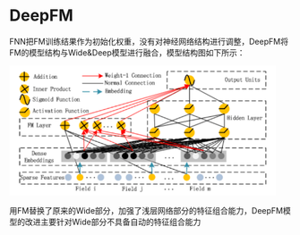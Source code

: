 # DeepFM

FNN把FM训练结果作为初始化权重，没有对神经网络结构进行调整，DeepFM将FM的模型结构与Wide&Deep模型进行融合，模型结构图如下所示：

<img src="./assets/image-20241209143334029.png" alt="image-20241209143334029" style="zoom: 67%;" />

用FM替换了原来的Wide部分，加强了浅层网络部分的特征组合能力，DeepFM模型的改进主要针对Wide部分不具备自动的特征组合能力
